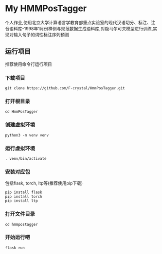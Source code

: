 # My HMMPosTagger
个人作业,使用北京大学计算语言学教育部重点实验室的现代汉语切分、标注、注音语料库-1998年1月份样例与规范数据生成语料库,对隐马尔可夫模型进行训练,实现对输入句子的词性标注序列预测

## 运行项目
推荐使用命令行运行项目

### 下载项目
```
git clone https://github.com/F-crystal/HmmPosTagger.git
```

### 打开根目录
```
cd HmmPosTagger
```

### 创建虚拟环境
```
python3 -m venv venv
```

### 运行虚拟环境
```
. venv/bin/activate
```

### 安装对应包
包括flask, torch, ltp等(推荐使用pip下载)
```
pip install flask
pip install torch
pip install ltp
```

### 打开文件目录
```
cd hmmpostagger
```

### 开始运行吧
```
flask run
```
